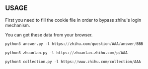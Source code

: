 ## USAGE

First you need to fill the cookie file in order to bypass zhihu's login mechanism.

You can get these data from your browser.

```python
python3 answer.py -l https://zhihu.com/question/AAA/answer/BBB

python3 zhuanlan.py -l https://zhuanlan.zhihu.com/p/AAA

python3 collection.py -l https://www.zhihu.com/collection/AAA


```

